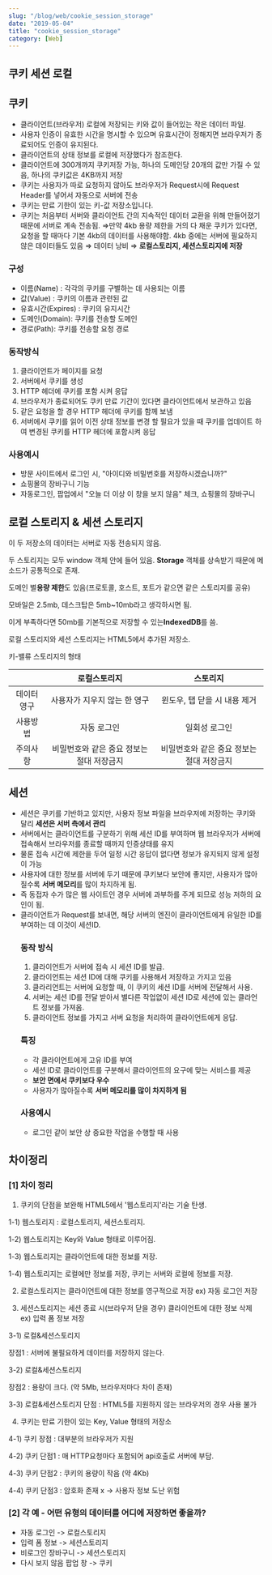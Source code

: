 ```yaml
---
slug: "/blog/web/cookie_session_storage"
date: "2019-05-04"
title: "cookie_session_storage"
category: [Web]
---
```


## 쿠키 세션 로컬

## 쿠키

- 클라이언트(브라우저) 로컬에 저장되는 키와 값이 들어있는 작은 데이터 파일.
- 사용자 인증이 유효한 시간을 명시할 수 있으며 유효시간이 정해지면 브라우저가 종료되어도 인증이 유지된다.
- 클라이언트의 상태 정보를 로컬에 저장했다가 참조한다.
- 클라이언트에 300개까지 쿠키저장 가능, 하나의 도메인당 20개의 값만 가질 수 있음, 하나의 쿠키값은 4KB까지 저장
- 쿠키는 사용자가 따로 요청하지 않아도 브라우저가 Request시에 Request Header를 넣어서 자동으로 서버에 전송
- 쿠키는 만료 기한이 있는 키-값 저장소입니다.
- 쿠키는 처음부터 서버와 클라이언트 간의 지속적인 데이터 교환을 위해 만들어졌기 때문에 서버로 계속 전송됨. ⇒만약 4kb 용량 제한을 거의 다 채운 쿠키가 있다면, 요청을 할 때마다 기본 4kb의 데이터를 사용해야함. 4kb 중에는 서버에 필요하지 않은 데이터들도 있음 ⇒ 데이터 낭비 ⇒ **로컬스토리지, 세션스토리지에 저장**

### 구성

- 이름(Name) : 각각의 쿠키를 구별하는 데 사용되는 이름
- 값(Value) : 쿠키의 이름과 관련된 값
- 유효시간(Expires) : 쿠키의 유지시간
- 도메인(Domain): 쿠키를 전송할 도메인
- 경로(Path): 쿠키를 전송할 요청 경로

### 동작방식

1. 클라이언트가 페이지를 요청
2. 서버에서 쿠키를 생성
3. HTTP 헤더에 쿠키를 포함 시켜 응답
4. 브라우저가 종료되어도 쿠키 만료 기간이 있다면 클라이언트에서 보관하고 있음
5. 같은 요청을 할 경우 HTTP 헤더에 쿠키를 함께 보냄
6. 서버에서 쿠키를 읽어 이전 상태 정보를 변경 할 필요가 있을 때 쿠키를 업데이트 하여 변경된 쿠키를 HTTP 헤더에 포함시켜 응답

### 사용예시

- 방문 사이트에서 로그인 시, "아이디와 비밀번호를 저장하시겠습니까?"
- 쇼핑몰의 장바구니 기능
- 자동로그인, 팝업에서 "오늘 더 이상 이 창을 보지 않음" 체크, 쇼핑몰의 장바구니

## 로컬 스토리지 & 세션 스토리지

이 두 저장소의 데이터는 서버로 자동 전송되지 않음.

두 스토리지는 모두 window 객체 안에 들어 있음. **Storage**
객체를 상속받기 때문에 메소드가 공통적으로 존재.

도메인 별**용량 제한**도 있음(프로토콜, 호스트, 포트가 같으면 같은 스토리지를 공유)

모바일은 2.5mb, 데스크탑은 5mb~10mb라고 생각하시면 됨.

이게 부족하다면 50mb를 기본적으로 저장할 수 있는**IndexedDB**를 씀.

로컬 스토리지와 세션 스토리지는 HTML5에서 추가된 저장소.

키-밸류 스토리지의 형태

|             |               로컬스토리지                |                 스토리지                  |
| :---------: | :---------------------------------------: | :---------------------------------------: |
| 데이터 영구 |       사용자가 지우지 않는 한 영구        |       윈도우, 탭 닫을 시 내용 제거        |
|  사용방법   |                자동 로그인                |               일회성 로그인               |
|  주의사항   | 비밀번호와 같은 중요 정보는 절대 저장금지 | 비밀번호와 같은 중요 정보는 절대 저장금지 |

## 세션

- 세션은 쿠키를 기반하고 있지만, 사용자 정보 파일을 브라우저에 저장하는 쿠키와 달리 **세션은 서버 측에서 관리**
- 서버에서는 클라이언트를 구분하기 위해 세션 ID를 부여하며 웹 브라우저가 서버에 접속해서 브라우저를 종료할 때까지 인증상태를 유지
- 물론 접속 시간에 제한을 두어 일정 시간 응답이 없다면 정보가 유지되지 않게 설정이 가능
- 사용자에 대한 정보를 서버에 두기 때문에 쿠키보다 보안에 좋지만, 사용자가 많아질수록 **서버 메모리**를 많이 차지하게 됨.
- 즉 동접자 수가 많은 웹 사이트인 경우 서버에 과부하를 주게 되므로 성능 저하의 요인이 됨.
- 클라이언트가 Request를 보내면, 해당 서버의 엔진이 클라이언트에게 유일한 ID를 부여하는 데 이것이 세션ID.
  ### 동작 방식
  1. 클라이언트가 서버에 접속 시 세션 ID를 발급.
  2. 클라이언트는 세션 ID에 대해 쿠키를 사용해서 저장하고 가지고 있음
  3. 클라리언트는 서버에 요청할 때, 이 쿠키의 세션 ID를 서버에 전달해서 사용.
  4. 서버는 세션 ID를 전달 받아서 별다른 작업없이 세션 ID로 세션에 있는 클라언트 정보를 가져옴.
  5. 클라이언트 정보를 가지고 서버 요청을 처리하여 클라이언트에게 응답.
  ### 특징
  - 각 클라이언트에게 고유 ID를 부여
  - 세션 ID로 클라이언트를 구분해서 클라이언트의 요구에 맞는 서비스를 제공
  - **보안 면에서 쿠키보다 우수**
  - 사용자가 많아질수록 **서버 메모리를 많이 차지하게 됨**
  ### 사용예시
  - 로그인 같이 보안 상 중요한 작업을 수행할 때 사용

## 차이정리

### [1] 차이 정리

1. 쿠키의 단점을 보완해 HTML5에서 '웹스토리지'라는 기술 탄생.

1-1) 웹스토리지 : 로컬스토리지, 세션스토리지.

1-2) 웹스토리지는 Key와 Value 형태로 이루어짐.

1-3) 웹스토리지는 클라이언트에 대한 정보를 저장.

1-4) 웹스토리지는 로컬에만 정보를 저장, 쿠키는 서버와 로컬에 정보를 저장.

2. 로컬스토리지는 클라이언트에 대한 정보를 영구적으로 저장 ex) 자동 로그인 저장

3. 세션스토리지는 세션 종료 시(브라우저 닫을 경우) 클라이언트에 대한 정보 삭제 ex) 입력 폼 정보 저장

3-1) 로컬&세션스토리지

장점1 : 서버에 불필요하게 데이터를 저장하지 않는다.

3-2) 로컬&세션스토리지

장점2 : 용량이 크다. (약 5Mb, 브라우저마다 차이 존재)

3-3) 로컬&세션스토리지 단점 : HTML5를 지원하지 않는 브라우저의 경우 사용 불가

4. 쿠키는 만료 기한이 있는 Key, Value 형태의 저장소

4-1) 쿠키 장점 : 대부분의 브라우저가 지원

4-2) 쿠키 단점1 : 매 HTTP요청마다 포함되어 api호출로 서버에 부담.

4-3) 쿠키 단점2 : 쿠키의 용량이 작음 (약 4Kb)

4-4) 쿠키 단점3 : 암호화 존재 x -> 사용자 정보 도난 위험

### [2] 각 예 - 어떤 유형의 데이터를 어디에 저장하면 좋을까?

- 자동 로그인 -> 로컬스토리지
- 입력 폼 정보 -> 세션스토리지
- 비로그인 장바구니 -> 세션스토리지
- 다시 보지 않음 팝업 창 -> 쿠키
